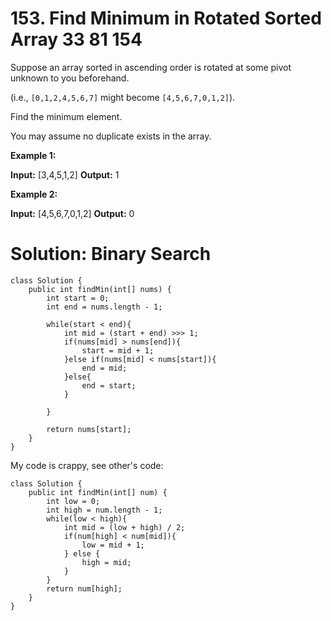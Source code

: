 # 153. Find Minimum in Rotated Sorted Array 33 81 154

Suppose an array sorted in ascending order is rotated at some pivot unknown to you beforehand.

(i.e., `[0,1,2,4,5,6,7]` might become `[4,5,6,7,0,1,2]`).

Find the minimum element.

You may assume no duplicate exists in the array.

**Example 1:**

**Input:** [3,4,5,1,2] 
**Output:** 1

**Example 2:**

**Input:** [4,5,6,7,0,1,2]
**Output:** 0

# Solution: Binary Search
```
class Solution {
    public int findMin(int[] nums) {
        int start = 0;
        int end = nums.length - 1;
        
        while(start < end){
            int mid = (start + end) >>> 1;
            if(nums[mid] > nums[end]){
                start = mid + 1;
            }else if(nums[mid] < nums[start]){
                end = mid;
            }else{
                end = start;
            }
            
        }

        return nums[start];
    }
}
```

My code is crappy, see other's code:
```
class Solution {
    public int findMin(int[] num) {
        int low = 0;
        int high = num.length - 1;
        while(low < high){
            int mid = (low + high) / 2;
            if(num[high] < num[mid]){
                low = mid + 1;
            } else {
                high = mid;
            }
        }
        return num[high];
    }
}
```